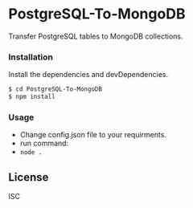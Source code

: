 # PostgreSQL-To-MongoDB

Transfer PostgreSQL tables to MongoDB collections.

### Installation
Install the dependencies and devDependencies.

```sh
$ cd PostgreSQL-To-MongoDB
$ npm install
```

### Usage
 - Change config.json file to your requirments.
 - run command:
 - ```node . ```

License
----
ISC
